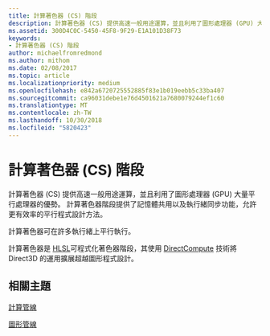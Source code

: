 ```yaml
---
title: 計算著色器 (CS) 階段
description: 計算著色器 (CS) 提供高速一般用途運算，並且利用了圖形處理器 (GPU) 大量平行處理器的優勢。
ms.assetid: 300D4C0C-5450-45F8-9F29-E1A101D38F73
keywords:
- 計算著色器 (CS) 階段
author: michaelfromredmond
ms.author: mithom
ms.date: 02/08/2017
ms.topic: article
ms.localizationpriority: medium
ms.openlocfilehash: e842a6720725552885f83e1b019eebb5c33ba407
ms.sourcegitcommit: ca96031debe1e76d4501621a7680079244ef1c60
ms.translationtype: MT
ms.contentlocale: zh-TW
ms.lasthandoff: 10/30/2018
ms.locfileid: "5820423"
---
```

# <a name="compute-shader-cs-stage"></a>計算著色器 (CS) 階段


計算著色器 (CS) 提供高速一般用途運算，並且利用了圖形處理器 (GPU) 大量平行處理器的優勢。 計算著色器階段提供了記憶體共用以及執行緒同步功能，允許更有效率的平行程式設計方法。

計算著色器可在許多執行緒上平行執行。

計算著色器是 [HLSL](https://msdn.microsoft.com/library/windows/desktop/bb509561)可程式化著色器階段，其使用 [DirectCompute](http://go.microsoft.com/fwlink/p/?linkid=209544) 技術將 Direct3D 的運用擴展超越圖形程式設計。

## <a name="span-idrelated-topicsspanrelated-topics"></a><span id="related-topics"></span>相關主題


[計算管線](compute-pipeline.md)

[圖形管線](graphics-pipeline.md)

 

 




